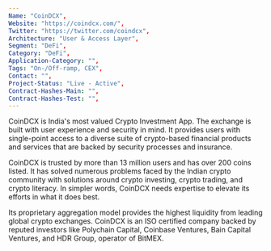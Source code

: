 ```yaml
--- 
Name: "CoinDCX", 
Website: "https://coindcx.com/", 
Twitter: "https://twitter.com/coindcx", 
Architecture: "User & Access Layer",
Segment: "DeFi",
Category: "DeFi",
Application-Category: "",
Tags: "On-/Off-ramp, CEX",
Contact: "",
Project-Status: "Live - Active",
Contract-Hashes-Main: "",
Contract-Hashes-Test: "",
--- 
```

<!--lang:en--> 
CoinDCX is India's most valued Crypto Investment App. The exchange is built with user experience and security in mind. It provides users with single-point access to a diverse suite of crypto-based financial products and services that are backed by security processes and insurance.

CoinDCX is trusted by more than 13 million users and has over 200 coins listed. It has solved numerous problems faced by the Indian crypto community with solutions around crypto investing, crypto trading, and crypto literacy. In simpler words, CoinDCX needs expertise to elevate its efforts in what it does best.

Its proprietary aggregation model provides the highest liquidity from leading global crypto exchanges. CoinDCX is an ISO certified company backed by reputed investors like Polychain Capital, Coinbase Ventures, Bain Capital Ventures, and HDR Group, operator of BitMEX.

<!--lang:es--] 
CoinDCX es la aplicación de inversión en criptoactivos más valorada de la India. El intercambio está diseñado pensando en la experiencia del usuario y en la seguridad. Proporciona a los usuarios acceso único a una diversa gama de productos y servicios financieros basados en criptoactivos que están respaldados por procesos de seguridad y seguros.

CoinDCX es confiable por más de 13 millones de usuarios y tiene más de 200 monedas listadas. Ha resuelto numerosos problemas enfrentados por la comunidad cripto india con soluciones en torno a la inversión en criptoactivos, el comercio de criptoactivos y la alfabetización en criptoactivos. En palabras más simples, CoinDCX necesita experiencia para elevar sus esfuerzos en lo que mejor hace.

Su modelo de agregación propietario proporciona la máxima liquidez de los principales intercambios cripto globales. CoinDCX es una empresa certificada por ISO y respaldada por inversores de renombre como Polychain Capital, Coinbase Ventures, Bain Capital Ventures y HDR Group, operador de BitMEX.

<!--lang:de--] 
CoinDCX ist Indiens wertvollste Krypto-Investment-App. Der Austausch wurde mit Blick auf Benutzererfahrung und Sicherheit entwickelt. Er bietet den Nutzern einen einheitlichen Zugang zu einer vielfältigen Palette von kryptobasierten Finanzprodukten und -dienstleistungen, die durch Sicherheitsprozesse und Versicherungen unterstützt werden.

CoinDCX wird von mehr als 13 Millionen Nutzern vertraut und hat über 200 Münzen gelistet. Es hat zahlreiche Probleme gelöst, mit denen die indische Krypto-Gemeinschaft konfrontiert war, mit Lösungen rund um Krypto-Investitionen, Krypto-Handel und Krypto-Bildung. Einfacher ausgedrückt, CoinDCX benötigt Expertise, um seine Bemühungen in dem, was es am besten kann, zu steigern.

Sein proprietäres Aggregationsmodell bietet die höchste Liquidität von führenden globalen Krypto-Börsen. CoinDCX ist ein ISO-zertifiziertes Unternehmen, unterstützt von renommierten Investoren wie Polychain Capital, Coinbase Ventures, Bain Capital Ventures und HDR Group, Betreiber von BitMEX

<!--lang:fr--] 
CoinDCX est l'application d'investissement en crypto-monnaies la plus valorisée en Inde. L'échange est conçu avec l'expérience utilisateur et la sécurité à l'esprit. Il offre aux utilisateurs un accès unique à une suite diversifiée de produits et services financiers basés sur la crypto-monnaie, soutenus par des processus de sécurité et des assurances.

CoinDCX est trusted by more than 13 millions users and has more than 200 coins listed. It has solved numerous problems faced by the Indian crypto community with solutions around crypto investing, crypto trading, and crypto literacy. In simpler terms, CoinDCX needs expertise to elevate its efforts in doing what it does best.

Its proprietary aggregation model provides the highest liquidity from leading global crypto exchanges. CoinDCX is an ISO certified company supported by reputable investors such as Polychain Capital, Coinbase Ventures, Bain Capital Ventures, and HDR Group, operator of BitMEX.

<!--lang:pl--] 
CoinDCX jest najbardziej cenioną aplikacją do inwestycji w kryptowaluty w Indiach. Giełda została stworzona z myślą o doświadczeniu użytkownika i bezpieczeństwie. Zapewnia użytkownikom jednopunktowy dostęp do różnorodnego zestawu produktów i usług finansowych opartych na kryptowalutach, które są wspierane przez procesy bezpieczeństwa i ubezpieczenia.

CoinDCX jest zaufane przez ponad 13 milionów użytkowników i ma na liście ponad 200 monet. Rozwiązało liczne problemy, z którymi borykała się indyjska społeczność kryptowalutowa, oferując rozwiązania z zakresu inwestycji w kryptowaluty, handlu kryptowalutami i edukacji kryptowalutowej. Innymi słowy, CoinDCX potrzebuje ekspertyzy, aby podnieść swoje wysiłki w tym, co robi najlepiej.

Jego własny model agregacji zapewnia najwyższą płynność wiodących globalnych giełd kryptowalutowych. CoinDCX to firma certyfikowana przez ISO, wspierana przez renomowanych inwestorów takich jak Polychain Capital, Coinbase Ventures, Bain Capital Ventures i HDR Group, operator BitMEX.

<!--lang:uk--] 
CoinDCX є найціннішим додатком для інвестицій у криптовалюти в Індії. Обмін здійснюється з урахуванням досвіду користувача та безпеки. Він надає користувачам одноточковий доступ до різноманітного набору фінансових продуктів та послуг на базі криптовалют, які підкріплені процесами безпеки та страхуванням.

CoinDCX довіряють понад 13 крори користувачів і має понад 200 перелічених монет. Вона вирішила численні проблеми, з якими зіткнулася індійська криптоспільнота, з рішеннями щодо інвестування в криптовалюти, криптообігу та криптоосвіти. Іншими словами, CoinDCX потребує експертизи для підвищення своїх зусиль у тому, що вона робить найкраще.

Її власна агрегаційна модель забезпечує найвищу ліквідність провідних світових криптовалютних бірж. CoinDCX є сертифікованою компанією ISO, підтримуваною реномованими інвесторами, такими як Polychain Capital, Coinbase Ventures, Bain Capital Ventures та HDR Group, оператором BitMEX.
[!--lang:*--> 
